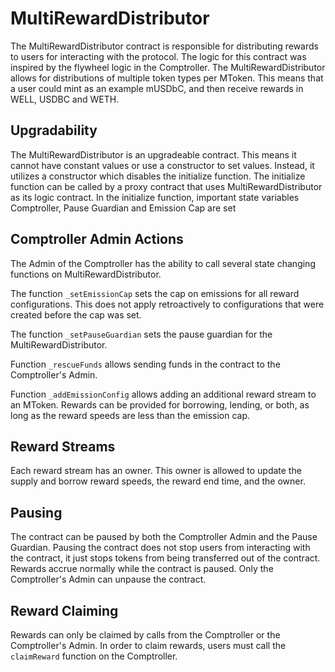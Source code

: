 # MultiRewardDistributor

The MultiRewardDistributor contract is responsible for distributing rewards to users for interacting with the protocol.
The logic for this contract was inspired by the flywheel logic in the Comptroller. The MultiRewardDistributor allows for
distributions of multiple token types per MToken. This means that a user could mint as an example mUSDbC, and then
receive rewards in WELL, USDBC and WETH.

## Upgradability

The MultiRewardDistributor is an upgradeable contract. This means it cannot have constant values or use a constructor to
set values. Instead, it utilizes a constructor which disables the initialize function. The initialize function can be
called by a proxy contract that uses MultiRewardDistributor as its logic contract. In the initialize function, important
state variables Comptroller, Pause Guardian and Emission Cap are set

## Comptroller Admin Actions

The Admin of the Comptroller has the ability to call several state changing functions on MultiRewardDistributor.

The function `_setEmissionCap` sets the cap on emissions for all reward configurations. This does not apply
retroactively to configurations that were created before the cap was set.

The function `_setPauseGuardian` sets the pause guardian for the MultiRewardDistributor.

Function `_rescueFunds` allows sending funds in the contract to the Comptroller's Admin.

Function `_addEmissionConfig` allows adding an additional reward stream to an MToken. Rewards can be provided for
borrowing, lending, or both, as long as the reward speeds are less than the emission cap.

## Reward Streams

Each reward stream has an owner. This owner is allowed to update the supply and borrow reward speeds, the reward end
time, and the owner.

## Pausing

The contract can be paused by both the Comptroller Admin and the Pause Guardian. Pausing the contract does not stop
users from interacting with the contract, it just stops tokens from being transferred out of the contract. Rewards
accrue normally while the contract is paused. Only the Comptroller's Admin can unpause the contract.

## Reward Claiming

Rewards can only be claimed by calls from the Comptroller or the Comptroller's Admin. In order to claim rewards, users
must call the `claimReward` function on the Comptroller.
